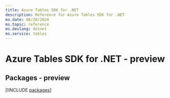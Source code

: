 ```yaml
---
title: Azure Tables SDK for .NET
description: Reference for Azure Tables SDK for .NET
ms.date: 08/28/2024
ms.topic: reference
ms.devlang: dotnet
ms.service: tables
---
```

# Azure Tables SDK for .NET - preview
## Packages - preview
[!INCLUDE [packages](tables-index.md)]